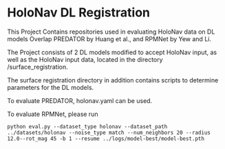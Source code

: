 # HoloNav DL Registration

This Project Contains repositories used in evaluating HoloNav data on DL models Overlap PREDATOR by Huang et al., and RPMNet by Yew and Li.

The Project consists of 2 DL models modified to accept HoloNav input, as well as the HoloNav input data, located in the directory /surface_registration.

The surface registration directory in addition contains scripts to determine parameters for the DL models.

To evaluate PREDATOR, holonav.yaml can be used.

To evaluate RPMNet, please run
```
python eval.py --dataset_type holonav --dataset_path ../datasets/holonav --noise_type match --num_neighbors 20 --radius 12.0--rot_mag 45 -b 1 --resume ../logs/model-best/model-best.pth
```
